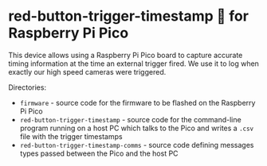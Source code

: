 # red-button-trigger-timestamp 🔘 for Raspberry Pi Pico

This device allows using a Raspberry Pi Pico board to capture accurate timing
information at the time an external trigger fired. We use it to log when exactly
our high speed cameras were triggered.

Directories:

- `firmware` - source code for the firmware to be flashed on the Raspberry Pi Pico
- `red-button-trigger-timestamp` - source code for the command-line program
  running on a host PC which talks to the Pico and writes a `.csv` file with the
  trigger timestamps
- `red-button-trigger-timestamp-comms` - source code defining messages types passed between the Pico and the host PC
